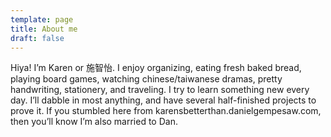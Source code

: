 ```yaml
---
template: page
title: About me
draft: false
---
```

Hiya! I’m Karen or 施智怡. I enjoy organizing, eating fresh baked bread, playing board games, watching chinese/taiwanese dramas, pretty handwriting, stationery, and traveling. I try to learn something new every day. I’ll dabble in most anything, and have several half-finished projects to prove it. If you stumbled here from karensbetterthan.danielgempesaw.com, then you’ll know I’m also married to Dan.
